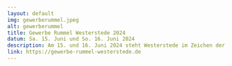 ```yaml
---
layout: default
img: gewerberummel.jpeg
alt: gewerberummel
title: Gewerbe Rummel Westerstede 2024
datum: Sa. 15. Juni und So. 16. Juni 2024
description: Am 15. und 16. Juni 2024 steht Westerstede im Zeichen der Wirtschaft mit einem herausragenden Ereignis – dem Gewerbe Rummel 2024.
link: https://gewerbe-rummel-westerstede.de
---
```


